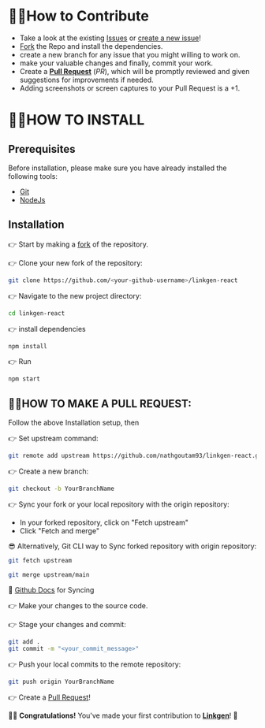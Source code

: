 # 👨‍🔧How to Contribute

- Take a look at the existing [Issues](https://github.com/nathgoutam93/linkgen-react/issues) or [create a new issue](https://github.com/nathgoutam93/linkgen-react/issues/new/choose)!
- [Fork](https://github.com/nathgoutam93/linkgen-react/fork) the Repo and install the dependencies.
- create a new branch for any issue that you might willing to work on.
- make your valuable changes and finally, commit your work.
- Create a **[Pull Request](https://github.com/nathgoutam93/linkgen-react/compare)** (_PR_), which will be promptly reviewed and given suggestions for improvements if needed.
- Adding screenshots or screen captures to your Pull Request is a +1.

# 🤷‍♂️HOW TO INSTALL

## Prerequisites

Before installation, please make sure you have already installed the following tools:

- [Git](https://git-scm.com/downloads)
- [NodeJs](https://nodejs.org/en/download/)

## Installation

👉 Start by making a [fork](https://github.com/nathgoutam93/linkgen-react/fork) of the repository.

👉 Clone your new fork of the repository:

```bash
git clone https://github.com/<your-github-username>/linkgen-react
```

👉 Navigate to the new project directory:

```bash
cd linkgen-react
```

👉 install dependencies

```bash
npm install
```

👉 Run

```bash
npm start
```

## 🤷‍♀️HOW TO MAKE A PULL REQUEST:

Follow the above Installation setup, then

👉 Set upstream command:

```bash
git remote add upstream https://github.com/nathgoutam93/linkgen-react.git
```

👉 Create a new branch:

```bash
git checkout -b YourBranchName
```

👉 Sync your fork or your local repository with the origin repository:

- In your forked repository, click on "Fetch upstream"
- Click "Fetch and merge"

😎 Alternatively, Git CLI way to Sync forked repository with origin repository:

```bash
git fetch upstream

git merge upstream/main
```

📃 [Github Docs](https://docs.github.com/en/github/collaborating-with-pull-requests/addressing-merge-conflicts/resolving-a-merge-conflict-on-github) for Syncing

👉 Make your changes to the source code.

👉 Stage your changes and commit:

```bash
git add .
git commit -m "<your_commit_message>"
```

👉 Push your local commits to the remote repository:

```bash
git push origin YourBranchName
```

👉 Create a [Pull Request](https://help.github.com/en/github/collaborating-with-issues-and-pull-requests/creating-a-pull-request)!

🎉🎊 **Congratulations!** You've made your first contribution to [**Linkgen**](https://github.com/nathgoutam93/linkgen-react/graphs/contributors)! 🙌
